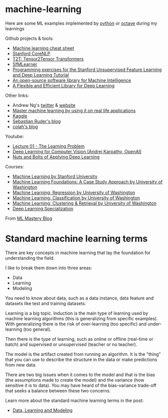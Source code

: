 # machine-learning

Here are some ML examples implemented by [python](https://www.python.org/) 
or [octave](https://www.gnu.org/software/octave) during my learnings

Github projects & tools:
- [Machine learning cheat sheet](https://github.com/soulmachine/machine-learning-cheat-sheet)
- [Stanford CoreNLP](https://github.com/stanfordnlp/CoreNLP)
- [T2T: Tensor2Tensor Transformers](https://github.com/tensorflow/tensor2tensor)
- [SfMLearner](https://github.com/tinghuiz/SfMLearner)
- [Programming exercises for the Stanford Unsupervised Feature Learning and Deep Learning Tutorial](https://github.com/amaas/stanford_dl_ex)
- [An open-source software library for Machine Intelligence](https://www.tensorflow.org/)
- [A Flexible and Efficient Library for Deep Learning](http://mxnet.io/)

Other links:
- Andrew Ng's [twitter](https://twitter.com/AndrewYNg) & [website](http://www.andrewng.org/)
- [Master machine learning by using it on real life applications](http://machinelearningmastery.com/)
- [Kaggle](https://www.kaggle.com/)
- [Sebastian Ruder's blog](http://ruder.io/)
- [colah's blog](http://colah.github.io/)

Youtube:
- [Lecture 01 - The Learning Problem](https://youtu.be/mbyG85GZ0PI)
- [Deep Learning for Computer Vision (Andrej Karpathy, OpenAI)](https://youtu.be/u6aEYuemt0M)
- [Nuts and Bolts of Applying Deep Learning](https://www.youtube.com/watch?v=F1ka6a13S9I&index=39&list=LLzRZ72F0xgn-WlDkrg8mOhg)

Courses:
- [Machine Learning by Stanford University](https://www.coursera.org/learn/machine-learning/home)
- [Machine Learning Foundations: A Case Study Approach by University of Washington](https://www.coursera.org/learn/ml-foundations/home/welcome)
- [Machine Learning: Regression by University of Washington](https://www.coursera.org/learn/ml-regression/home/welcome)
- [Machine Learning: Classification by University of Washington](https://www.coursera.org/learn/ml-classification/home/welcome)
- [Machine Learning: Clustering & Retrieval by University of Washington](https://www.coursera.org/learn/ml-clustering-and-retrieval/home/welcome)
- [Deep Learning Specialization](https://www.coursera.org/specializations/deep-learning)

From [ML Mastery Blog](machinelearningmastery.com)
# Standard machine learning terms
There are key concepts in machine learning that lay the foundation for understanding the field.

I like to break them down into three areas:
- Data
- Learning
- Modeling

 You need to know about data, such as a data instance, data feature and datasets like test and training datasets.

Learning is a big topic. Induction is the main type of learning used by machine learning algorithms 
(this is generalizing from specific examples). With generalizing there is the risk of over-learning (too specific) 
and under-learning (too general). 

Then there is the type of learning, such as online or offline (real-time or batch) and supervised or unsupervised 
(teacher or no teacher).

The model is the artifact created from running an algorithm. It is the "thing" that you can use to describe the structure 
in the data or make predictions from new data. 

There are two big issues when it comes to the model and that is the bias (the assumptions made to create the model) 
and the variance (how sensitive it is to data). You may have heard of the bias-variance trade-off that seeks a balance 
between these two concerns.
 
Learn more about the standard machine learning terms in the post:
- [Data, Learning and Modeling](http://machinelearningmastery.com/data-learning-and-modeling/)
